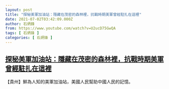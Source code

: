 ```yaml
---
layout: post
title: "探秘美軍加油站：隱藏在茂密的森林裡，抗戰時期美軍曾經駐扎在這裡"
date: 2021-07-02T03:42:09.000Z
author: 石炳鋒
from: https://www.youtube.com/watch?v=U2ucD75GwQA
tags: [ 石炳锋 ]
categories: [ 石炳锋 ]
---
```

<!--1625197329000-->
[探秘美軍加油站：隱藏在茂密的森林裡，抗戰時期美軍曾經駐扎在這裡](https://www.youtube.com/watch?v=U2ucD75GwQA)
------

<div>
【貴州】鮮為人知的美軍加油站，美國人民幫助中國人民的記憶。
</div>
